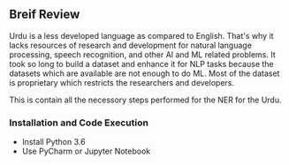 ## Breif Review 
Urdu is a less developed language as compared to English. That's why it lacks resources of research and development for natural language processing, speech recognition, and other AI and ML related problems. It took so long to build a dataset and enhance it for NLP tasks because the datasets which are available are not enough to do ML. Most of the dataset is proprietary which restricts the researchers and developers.

This is contain all the necessory steps performed for the NER for the Urdu. 

### Installation and Code Execution
- Install Python 3.6
- Use PyCharm or Jupyter Notebook 
 
